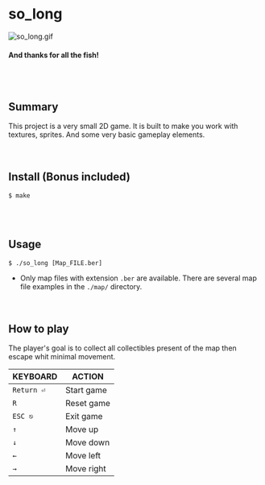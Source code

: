 # so_long
![so_long.gif](./so_long.gif)
#### And thanks for all the fish!
<br/><br/>

## Summary
This project is a very small 2D game. It is built to make you work with textures, sprites. And some very basic gameplay elements.
<br/><br/><br/>

## Install (Bonus included)
	$ make
<br/><br/>

## Usage
	$ ./so_long [Map_FILE.ber]
+ Only map files with extension `.ber` are available. There are several map file examples in the `./map/`  directory.
<br/><br/><br/>

## How to play
The player's goal is to collect all collectibles present of the map then escape whit minimal movement.

| KEYBOARD   | ACTION     |
| ---------- | ---------- |
| `Return ⏎` | Start game |
| `R`        | Reset game |
| `ESC ⎋`    | Exit game  |
| `↑`        | Move up    |
| `↓`        | Move down  |
| `←`        | Move left  |
| `→`        | Move right |

